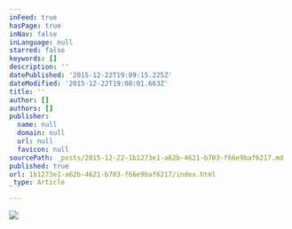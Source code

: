 ```yaml
---
inFeed: true
hasPage: true
inNav: false
inLanguage: null
starred: false
keywords: []
description: ''
datePublished: '2015-12-22T19:09:15.225Z'
dateModified: '2015-12-22T19:08:01.663Z'
title: ''
author: []
authors: []
publisher:
  name: null
  domain: null
  url: null
  favicon: null
sourcePath: _posts/2015-12-22-1b1273e1-a62b-4621-b703-f66e9baf6217.md
published: true
url: 1b1273e1-a62b-4621-b703-f66e9baf6217/index.html
_type: Article

---
```

![](https://the-grid-user-content.s3-us-west-2.amazonaws.com/4a7337da-d9de-46a8-850c-399824c08aa4.jpg)